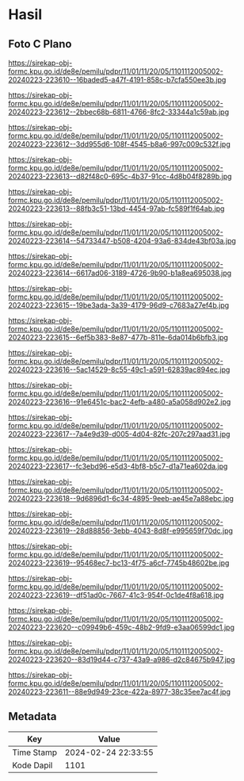 # Hasil

## Foto C Plano

https://sirekap-obj-formc.kpu.go.id/de8e/pemilu/pdpr/11/01/11/20/05/1101112005002-20240223-223610--16baded5-a47f-4191-858c-b7cfa550ee3b.jpg

https://sirekap-obj-formc.kpu.go.id/de8e/pemilu/pdpr/11/01/11/20/05/1101112005002-20240223-223612--2bbec68b-6811-4766-8fc2-33344a1c59ab.jpg

https://sirekap-obj-formc.kpu.go.id/de8e/pemilu/pdpr/11/01/11/20/05/1101112005002-20240223-223612--3dd955d6-108f-4545-b8a6-997c009c532f.jpg

https://sirekap-obj-formc.kpu.go.id/de8e/pemilu/pdpr/11/01/11/20/05/1101112005002-20240223-223613--d82f48c0-695c-4b37-91cc-4d8b04f8289b.jpg

https://sirekap-obj-formc.kpu.go.id/de8e/pemilu/pdpr/11/01/11/20/05/1101112005002-20240223-223613--88fb3c51-13bd-4454-97ab-fc589f1f64ab.jpg

https://sirekap-obj-formc.kpu.go.id/de8e/pemilu/pdpr/11/01/11/20/05/1101112005002-20240223-223614--54733447-b508-4204-93a6-834de43bf03a.jpg

https://sirekap-obj-formc.kpu.go.id/de8e/pemilu/pdpr/11/01/11/20/05/1101112005002-20240223-223614--6617ad06-3189-4726-9b90-b1a8ea695038.jpg

https://sirekap-obj-formc.kpu.go.id/de8e/pemilu/pdpr/11/01/11/20/05/1101112005002-20240223-223615--19be3ada-3a39-4179-96d9-c7683a27ef4b.jpg

https://sirekap-obj-formc.kpu.go.id/de8e/pemilu/pdpr/11/01/11/20/05/1101112005002-20240223-223615--6ef5b383-8e87-477b-811e-6da014b6bfb3.jpg

https://sirekap-obj-formc.kpu.go.id/de8e/pemilu/pdpr/11/01/11/20/05/1101112005002-20240223-223616--5ac14529-8c55-49c1-a591-62839ac894ec.jpg

https://sirekap-obj-formc.kpu.go.id/de8e/pemilu/pdpr/11/01/11/20/05/1101112005002-20240223-223616--91e6451c-bac2-4efb-a480-a5a058d902e2.jpg

https://sirekap-obj-formc.kpu.go.id/de8e/pemilu/pdpr/11/01/11/20/05/1101112005002-20240223-223617--7a4e9d39-d005-4d04-82fc-207c297aad31.jpg

https://sirekap-obj-formc.kpu.go.id/de8e/pemilu/pdpr/11/01/11/20/05/1101112005002-20240223-223617--fc3ebd96-e5d3-4bf8-b5c7-d1a71ea602da.jpg

https://sirekap-obj-formc.kpu.go.id/de8e/pemilu/pdpr/11/01/11/20/05/1101112005002-20240223-223618--9d6896d1-6c34-4895-9eeb-ae45e7a88ebc.jpg

https://sirekap-obj-formc.kpu.go.id/de8e/pemilu/pdpr/11/01/11/20/05/1101112005002-20240223-223619--28d88856-3ebb-4043-8d8f-e995659f70dc.jpg

https://sirekap-obj-formc.kpu.go.id/de8e/pemilu/pdpr/11/01/11/20/05/1101112005002-20240223-223619--95468ec7-bc13-4f75-a6cf-7745b48602be.jpg

https://sirekap-obj-formc.kpu.go.id/de8e/pemilu/pdpr/11/01/11/20/05/1101112005002-20240223-223619--df51ad0c-7667-41c3-954f-0c1de4f8a618.jpg

https://sirekap-obj-formc.kpu.go.id/de8e/pemilu/pdpr/11/01/11/20/05/1101112005002-20240223-223620--c09949b6-459c-48b2-9fd9-e3aa06599dc1.jpg

https://sirekap-obj-formc.kpu.go.id/de8e/pemilu/pdpr/11/01/11/20/05/1101112005002-20240223-223620--83d19d44-c737-43a9-a986-d2c84675b947.jpg

https://sirekap-obj-formc.kpu.go.id/de8e/pemilu/pdpr/11/01/11/20/05/1101112005002-20240223-223611--88e9d949-23ce-422a-8977-38c35ee7ac4f.jpg


## Metadata

| Key        | Value               |
| ---------- | ------------------- |
| Time Stamp | 2024-02-24 22:33:55 |
| Kode Dapil | 1101                |



